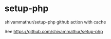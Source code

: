 # setup-php
shivammathur/setup-php github action with cache

See https://github.com/shivammathur/setup-php
